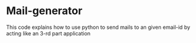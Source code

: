 # Mail-generator
This code explains how to use python to send mails to an given email-id by acting like an 3-rd part application
